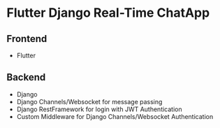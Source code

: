 # Flutter Django Real-Time ChatApp


## Frontend

-   Flutter


## Backend

-   Django
-   Django Channels/Websocket for message passing
-   Django RestFramework for login with JWT Authentication
-   Custom Middleware for Django Channels/Websocket Authentication
